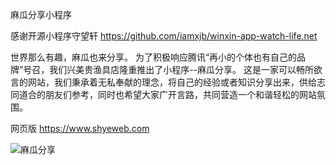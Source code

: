 麻瓜分享小程序

感谢开源小程序守望轩
https://github.com/iamxjb/winxin-app-watch-life.net

世界那么有趣，麻瓜也来分享。
为了积极响应腾讯“再小的个体也有自己的品牌”号召，我们兴美贵渔具店隆重推出了小程序--麻瓜分享。
这是一家可以畅所欲言的网站，我们秉承着无私奉献的理念，将自己的经验或者知识分享出来，供给志同道合的朋友们参考，同时也希望大家广开言路，共同营造一个和谐轻松的网站氛围。

网页版
https://www.shyeweb.com

![麻瓜分享](https://that.shyeweb.com/images/XCXM.jpg)